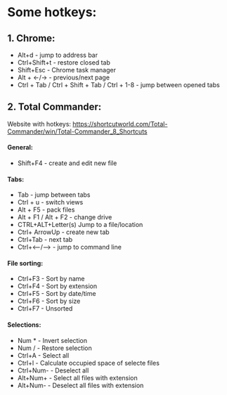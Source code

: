 
# Some hotkeys:
## 1. Chrome:
* Alt+d - jump to address bar
* Ctrl+Shift+t - restore closed tab
* Shift+Esc - Chrome task manager
* Alt + <-/-> - previous/next page
* Ctrl + Tab / Ctrl + Shift + Tab / Ctrl + 1-8 - jump between opened tabs


## 2. Total Commander:
Website with hotkeys:
    https://shortcutworld.com/Total-Commander/win/Total-Commander_8_Shortcuts
    
#### General:
* Shift+F4 - create and edit new file

#### Tabs:
* Tab - jump between tabs
* Ctrl + u - switch views
* Alt + F5 - pack files
* Alt + F1 / Alt + F2 - change drive
* CTRL+ALT+Letter(s)	Jump to a file/location
* Ctrl+ ArrowUp - create new tab
* Ctrl+Tab - next tab
* Ctrl+<--/--> - jump to command line

#### File sorting:
* Ctrl+F3 - Sort by name
* Ctrl+F4 - Sort by extension
* Ctrl+F5 - Sort by date/time
* Ctrl+F6 - Sort by size
* Ctrl+F7 - Unsorted

#### Selections:
* Num * 		- Invert selection
* Num / 		- Restore selection
* Ctrl+A 		- Select all
* Ctrl+l 		- Calculate occupied space of selecte files
* Ctrl+Num- 	- Deselect all
* Alt+Num+	- Select all files with extension
* Alt+Num- 	- Deselect all files with extension
